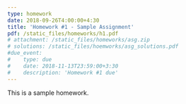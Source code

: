 ```yaml
---
type: homework
date: 2018-09-26T4:00:00+4:30
title: 'Homework #1 - Sample Assignment'
pdf: /static_files/homeworks/h1.pdf
# attachment: /static_files/homeworks/asg.zip
# solutions: /static_files/hoemworks/asg_solutions.pdf
#due_event: 
#    type: due
#    date: 2018-11-13T23:59:00+3:30
#    description: 'Homework #1 due'
---
```


This is a sample homework.
